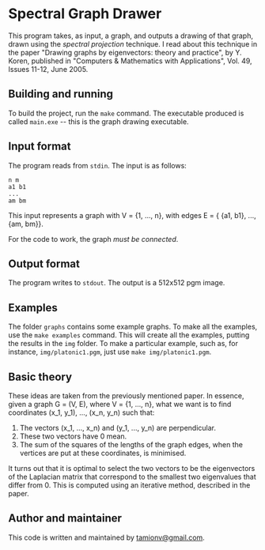 # Spectral Graph Drawer

This program takes, as input, a graph, and outputs a drawing of that graph, drawn using the *spectral projection* technique. I read about this technique in the paper "Drawing graphs by eigenvectors: theory and practice", by Y. Koren, published in "Computers & Mathematics with Applications", Vol. 49, Issues 11-12, June 2005. 

## Building and running

To build the project, run the `make` command. The executable produced is called `main.exe` -- this is the graph drawing executable.

## Input format

The program reads from `stdin`.
The input is as follows:

```
n m
a1 b1
...
am bm
```

This input represents a graph with V = {1, ..., n}, with edges E = { {a1, b1}, ..., {am, bm}}.

For the code to work, the graph *must be connected*.

## Output format

The program writes to `stdout`.
The output is a 512x512 pgm image.

## Examples

The folder `graphs` contains some example graphs. To make all the examples, use the `make examples` command. This will create all the examples, putting the results in the `img` folder. To make a particular example, such as, for instance, `img/platonic1.pgm`, just use `make img/platonic1.pgm`.


## Basic theory

These ideas are taken from the previously mentioned paper. In essence, given a graph G = (V, E), where V = {1, ..., n}, what we want is to find coordinates (x_1, y_1), ..., (x_n, y_n) such that:

1. The vectors (x_1, ..., x_n) and (y_1, ..., y_n) are perpendicular.
2. These two vectors have 0 mean.
3. The sum of the squares of the lengths of the graph edges, when the vertices are put at these coordinates, is minimised.

It turns out that it is optimal to select the two vectors to be the eigenvectors of the Laplacian matrix that correspond to the smallest two eigenvalues that differ from 0. This is computed using an iterative method, described in the paper.


## Author and maintainer

This code is written and maintained by <tamionv@gmail.com>.
